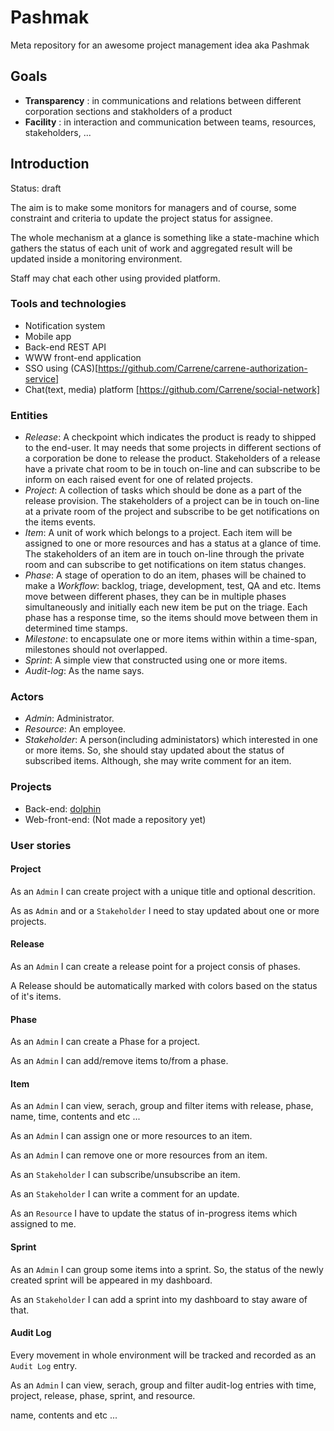 # Pashmak

Meta repository for an awesome project management idea aka Pashmak

## Goals

- **Transparency** : in communications and relations between different corporation sections and stakholders of a product
- **Facility** : in interaction and communication between teams, resources, stakeholders, ...

## Introduction

Status: draft


The aim is to make some monitors for managers and of course, some constraint
and criteria to update the project status for assignee.

The whole mechanism at a glance is something like a state-machine which gathers
the status of each unit of work and aggregated result will be updated inside a
monitoring environment.

Staff may chat each other using provided platform.


### Tools and technologies

- Notification system
- Mobile app
- Back-end REST API
- WWW front-end application
- SSO using (CAS)[https://github.com/Carrene/carrene-authorization-service]
- Chat(text, media) platform [https://github.com/Carrene/social-network]


### Entities

- *Release*: A checkpoint which indicates the product is ready to shipped to
	the end-user. It may needs that some projects in different sections of a corporation be done to release the product.
	Stakeholders of a release have a private chat room to be in touch on-line and can subscribe to be inform on each raised event for one of related projects. 
- *Project*: A collection of tasks which should be done as a part of the release provision. The stakeholders of a project can be in touch on-line at a private room of the project and subscribe to be get notifications on the items events.
- *Item*: A unit of work which belongs to a project. Each item will be assigned to one or more resources and has a status at a glance of time. The stakeholders of an item are in touch on-line through the private room and can subscribe to get notifications on item status changes.
- *Phase*: A stage of operation to do an item, phases will be chained to 
	make a *Workflow*: backlog, triage, development, test, QA and etc. Items move between different phases, they can be in multiple phases simultaneously and initially each new item be put on the triage. Each phase has a response time, so the items should move between them in determined time stamps.
- *Milestone*: to encapsulate one or more items 
	within within a time-span, milestones should not overlapped.
- *Sprint*: A simple view that constructed using one or more items.
- *Audit-log*: As the name says.

### Actors

- *Admin*: Administrator.
- *Resource*: An employee.
- *Stakeholder*: A person(including administators) which interested in one or more items. So, she 
	should stay updated about the status of subscribed items. Although, she may write
	comment for an item.

### Projects

- Back-end: [dolphin](https://github.com/Carrene/dolphin)
- Web-front-end: (Not made a repository yet)

### User stories

#### Project

As an `Admin` I can create project with a unique title and optional descrition. 

As as `Admin` and or a `Stakeholder` I need to stay updated about one or more
projects.

#### Release

As an `Admin` I can create a release point for a project consis of phases.

A Release should be automatically marked with colors based on the status of 
it's items.


#### Phase

As an `Admin` I can create a Phase for a project.

As an `Admin` I can add/remove items to/from a phase.


#### Item

As an `Admin` I can view, serach, group and filter items with release, phase,
name, time, contents and etc ...

As an `Admin` I can assign one or more resources to an item.

As an `Admin` I can remove one or more resources from an item.

As an `Stakeholder` I can subscribe/unsubscribe an item.

As an `Stakeholder` I can write a comment for an update.

As an `Resource` I have to update the status of in-progress items which 
assigned to me.


#### Sprint

As an `Admin` I can group some items into a sprint. So, the status of the newly created sprint will be
appeared in my dashboard.

As an `Stakeholder` I can add a sprint into my dashboard to stay aware of that.


#### Audit Log

Every movement in whole environment will be tracked and recorded as an `Audit
Log` entry.

As an `Admin` I can view, serach, group and filter audit-log entries with time,
project, release, phase, sprint, and resource.


name, contents and etc ...

